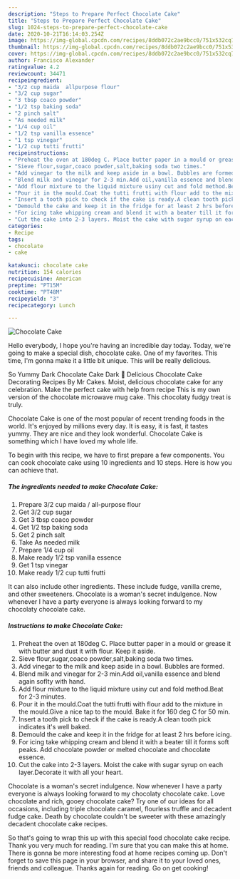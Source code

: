 ```yaml
---
description: "Steps to Prepare Perfect Chocolate Cake"
title: "Steps to Prepare Perfect Chocolate Cake"
slug: 1024-steps-to-prepare-perfect-chocolate-cake
date: 2020-10-21T16:14:03.254Z
image: https://img-global.cpcdn.com/recipes/8ddb072c2ae9bcc0/751x532cq70/chocolate-cake-recipe-main-photo.jpg
thumbnail: https://img-global.cpcdn.com/recipes/8ddb072c2ae9bcc0/751x532cq70/chocolate-cake-recipe-main-photo.jpg
cover: https://img-global.cpcdn.com/recipes/8ddb072c2ae9bcc0/751x532cq70/chocolate-cake-recipe-main-photo.jpg
author: Francisco Alexander
ratingvalue: 4.2
reviewcount: 34471
recipeingredient:
- "3/2 cup maida  allpurpose flour"
- "3/2 cup sugar"
- "3 tbsp coaco powder"
- "1/2 tsp baking soda"
- "2 pinch salt"
- "As needed milk"
- "1/4 cup oil"
- "1/2 tsp vanilla essence"
- "1 tsp vinegar"
- "1/2 cup tutti frutti"
recipeinstructions:
- "Preheat the oven at 180deg C. Place butter paper in a mould or grease it with butter and dust it with flour. Keep it aside."
- "Sieve flour,sugar,coaco powder,salt,baking soda two times."
- "Add vinegar to the milk and keep aside in a bowl. Bubbles are formed."
- "Blend milk and vinegar for 2-3 min.Add oil,vanilla essence and blend again soflty with hand."
- "Add flour mixture to the liquid mixture usiny cut and fold method.Beat for 2-3 minutes."
- "Pour it in the mould.Coat the tutti frutti with flour add to the mixture in the mould.Give a nice tap to the mould. Bake it for 160 deg C for 50 min."
- "Insert a tooth pick to check if the cake is ready.A clean tooth pick indicates it&#39;s well baked."
- "Demould the cake and keep it in the fridge for at least 2 hrs before icing."
- "For icing take whipping cream and blend it with a beater till it forms soft peaks. Add chocolate powder or melted chocolate and chocolate essence."
- "Cut the cake into 2-3 layers. Moist the cake with sugar syrup on each layer.Decorate it with all your heart."
categories:
- Recipe
tags:
- chocolate
- cake

katakunci: chocolate cake 
nutrition: 154 calories
recipecuisine: American
preptime: "PT15M"
cooktime: "PT48M"
recipeyield: "3"
recipecategory: Lunch

---
```



![Chocolate Cake](https://img-global.cpcdn.com/recipes/8ddb072c2ae9bcc0/751x532cq70/chocolate-cake-recipe-main-photo.jpg)

Hello everybody, I hope you're having an incredible day today. Today, we're going to make a special dish, chocolate cake. One of my favorites. This time, I'm gonna make it a little bit unique. This will be really delicious.

So Yummy Dark Chocolate Cake Dark 💖 Delicious Chocolate Cake Decorating Recipes By Mr Cakes. Moist, delicious chocolate cake for any celebration. Make the perfect cake with help from recipe This is my own version of the chocolate microwave mug cake. This chocolaty fudgy treat is truly.

Chocolate Cake is one of the most popular of recent trending foods in the world. It's enjoyed by millions every day. It is easy, it is fast, it tastes yummy. They are nice and they look wonderful. Chocolate Cake is something which I have loved my whole life.


To begin with this recipe, we have to first prepare a few components. You can cook chocolate cake using 10 ingredients and 10 steps. Here is how you can achieve that.

<!--inarticleads1-->

##### The ingredients needed to make Chocolate Cake:

1. Prepare 3/2 cup maida / all-purpose flour
1. Get 3/2 cup sugar
1. Get 3 tbsp coaco powder
1. Get 1/2 tsp baking soda
1. Get 2 pinch salt
1. Take As needed milk
1. Prepare 1/4 cup oil
1. Make ready 1/2 tsp vanilla essence
1. Get 1 tsp vinegar
1. Make ready 1/2 cup tutti frutti


It can also include other ingredients. These include fudge, vanilla creme, and other sweeteners. Chocolate is a woman&#39;s secret indulgence. Now whenever I have a party everyone is always looking forward to my chocolaty chocolate cake. 

<!--inarticleads2-->

##### Instructions to make Chocolate Cake:

1. Preheat the oven at 180deg C. Place butter paper in a mould or grease it with butter and dust it with flour. Keep it aside.
1. Sieve flour,sugar,coaco powder,salt,baking soda two times.
1. Add vinegar to the milk and keep aside in a bowl. Bubbles are formed.
1. Blend milk and vinegar for 2-3 min.Add oil,vanilla essence and blend again soflty with hand.
1. Add flour mixture to the liquid mixture usiny cut and fold method.Beat for 2-3 minutes.
1. Pour it in the mould.Coat the tutti frutti with flour add to the mixture in the mould.Give a nice tap to the mould. Bake it for 160 deg C for 50 min.
1. Insert a tooth pick to check if the cake is ready.A clean tooth pick indicates it&#39;s well baked.
1. Demould the cake and keep it in the fridge for at least 2 hrs before icing.
1. For icing take whipping cream and blend it with a beater till it forms soft peaks. Add chocolate powder or melted chocolate and chocolate essence.
1. Cut the cake into 2-3 layers. Moist the cake with sugar syrup on each layer.Decorate it with all your heart.


Chocolate is a woman&#39;s secret indulgence. Now whenever I have a party everyone is always looking forward to my chocolaty chocolate cake. Love chocolate and rich, gooey chocolate cake? Try one of our ideas for all occasions, including triple chocolate caramel, flourless truffle and decadent fudge cake. Death by chocolate couldn&#39;t be sweeter with these amazingly decadent chocolate cake recipes. 

So that's going to wrap this up with this special food chocolate cake recipe. Thank you very much for reading. I'm sure that you can make this at home. There is gonna be more interesting food at home recipes coming up. Don't forget to save this page in your browser, and share it to your loved ones, friends and colleague. Thanks again for reading. Go on get cooking!
